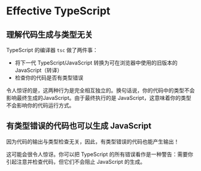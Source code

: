 # Effective TypeScript

## 理解代码生成与类型无关
TypeScript 的编译器 `tsc` 做了两件事：
- 将下一代 TypeScript/JavaScript 转换为可在浏览器中使用的旧版本的 JavaScript（转译）
- 检查你的代码是否有类型错误

令人惊讶的是，这两种行为是完全相互独立的。换句话说，你的代码中的类型不会影响最终生成的JavaScript。由于最终执行的是 JavaScript，这意味着你的类型不会影响你的代码运行方式。

## 有类型错误的代码也可以生成 JavaScript
因为代码的输出与类型检查无关，因此，有类型错误的代码也能产生输出！

这可能会很令人惊讶。你可以把 TypeScript 的所有错误看作是一种警告：需要你引起注意并检查代码，但它们不会阻止 JavaScript 的生成。
